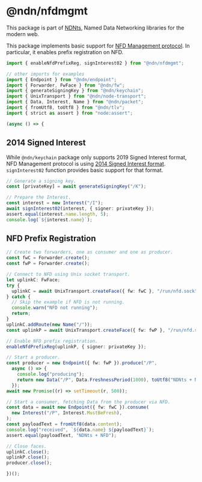 # @ndn/nfdmgmt

This package is part of [NDNts](https://yoursunny.com/p/NDNts/), Named Data Networking libraries for the modern web.

This package implements basic support for [NFD Management protocol](https://redmine.named-data.net/projects/nfd/wiki/Management).
In particular, it enables prefix registration on NFD.

```ts
import { enableNfdPrefixReg, signInterest02 } from "@ndn/nfdmgmt";

// other imports for examples
import { Endpoint } from "@ndn/endpoint";
import { Forwarder, FwFace } from "@ndn/fw";
import { generateSigningKey } from "@ndn/keychain";
import { UnixTransport } from "@ndn/node-transport";
import { Data, Interest, Name } from "@ndn/packet";
import { fromUtf8, toUtf8 } from "@ndn/tlv";
import { strict as assert } from "node:assert";

(async () => {
```

## 2014 Signed Interest

While `@ndn/keychain` package only supports 2019 Signed Interest format, NFD Management protocol is using [2014 Signed Interest format](https://named-data.net/doc/ndn-cxx/0.6.6/specs/signed-interest.html).
`signInterest02` function provides basic support for that format.

```ts
// Generate a signing key.
const [privateKey] = await generateSigningKey("/K");

// Prepare the Interest.
const interest = new Interest("/I");
await signInterest02(interest, { signer: privateKey });
assert.equal(interest.name.length, 5);
console.log(`${interest.name}`);
```

## NFD Prefix Registration

```ts
// Create two forwarders, one as consumer and one as producer.
const fwC = Forwarder.create();
const fwP = Forwarder.create();

// Connect to NFD using Unix socket transport.
let uplinkC: FwFace;
try {
  uplinkC = await UnixTransport.createFace({ fw: fwC }, "/run/nfd.sock");
} catch {
  // Skip the example if NFD is not running.
  console.warn("NFD not running");
  return;
}
uplinkC.addRoute(new Name("/"));
const uplinkP = await UnixTransport.createFace({ fw: fwP }, "/run/nfd.sock");

// Enable NFD prefix registration.
enableNfdPrefixReg(uplinkP, { signer: privateKey });

// Start a producer.
const producer = new Endpoint({ fw: fwP }).produce("/P",
  async () => {
    console.log("producing");
    return new Data("/P", Data.FreshnessPeriod(1000), toUtf8("NDNts + NFD"));
  });
await new Promise((r) => setTimeout(r, 500));

// Start a consumer, fetching Data from the producer via NFD.
const data = await new Endpoint({ fw: fwC }).consume(
  new Interest("/P", Interest.MustBeFresh),
);
const payloadText = fromUtf8(data.content);
console.log("received", `${data.name} ${payloadText}`);
assert.equal(payloadText, "NDNts + NFD");

// Close faces.
uplinkC.close();
uplinkP.close();
producer.close();
```

```ts
})();
```
